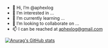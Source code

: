 - 👋 Hi, I’m @aphexlog
- 👀 I’m interested in ...
- 🌱 I’m currently learning ...
- 💞️ I’m looking to collaborate on ...
- 📫 I can be reached at aphexlog@gmail.com

[![Anurag's GitHub stats](https://github-readme-stats.vercel.app/api?username=anuraghazra)](https://github.com/anuraghazra/github-readme-stats)


<!---
aphexlog/aphexlog is a ✨ special ✨ repository because its `README.md` (this file) appears on your GitHub profile.
You can click the Preview link to take a look at your changes.
--->
